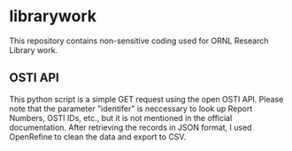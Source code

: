 # librarywork
This repository contains non-sensitive coding used for ORNL Research Library work.

## OSTI API
This python script is a simple GET request using the open OSTI API. Please note that the parameter "identifer" is neccessary to look up Report Numbers, OSTI IDs, etc., but it is not mentioned in the official documentation. After retrieving the records in JSON format, I used OpenRefine to clean the data and export to CSV.

